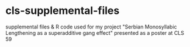 # cls-supplemental-files
supplemental files &amp; R code used for my project "Serbian Monosyllabic Lengthening as a superadditive gang effect" presented as a poster at CLS 59
